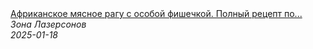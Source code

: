 <!--2025-01-18 07:00:22-->
<div class="yb">
  <a class="nodecor" href="/posts.html?eda/afrikanskoe_myasnoe_ragu_s_osoboj_fishechkoj_polnyj_recept_po_ssylke_vyshe_shorts">
    <img class="preview" data-videoid="IT-lcf9O21A" src="https://i2.ytimg.com/vi/IT-lcf9O21A/hqdefault.jpg" align="middle" alt="">
  </a>
  <div class="inlbl text">
    <a class="nodecor" href="/posts.html?eda/afrikanskoe_myasnoe_ragu_s_osoboj_fishechkoj_polnyj_recept_po_ssylke_vyshe_shorts">Африканское мясное рагу с особой фишечкой. Полный рецепт по...</a><br>
    <i class="smaller2">Зона Лазерсoнов</i><br>
    <i class="smaller3">2025-01-18</i>
  </div>
</div>
